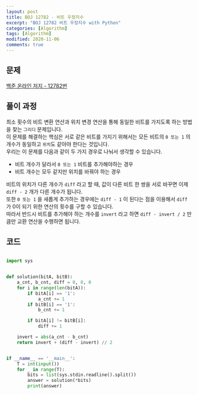 ```yaml
---
layout: post
title: BOJ 12782 - 비트 우정지수
excerpt: "BOJ 12782 비트 우정지수 with Python"
categories: [Algorithm]
tags: [Algorithm]
modified: 2020-11-06
comments: true
---
```


## 문제

[백준 온라인 저지 - 12782번](https://www.acmicpc.net/problem/12782)

## 풀이 과정

최소 횟수의 비트 변환 연산과 위치 변경 연산을 통해 동일한 비트를 가지도록 하는 방법을 찾는 `그리디` 문제입니다. <br>
이 문제를 해결하는 핵심은 서로 같은 비트를 가지기 위해서는 모든 비트의 `0 또는 1` 의 개수가 동일하고 `위치`도 같아야 한다는 것입니다. <br>
우리는 이 문제를 다음과 같이 두 가지 경우로 나눠서 생각할 수 있습니다. <br>

- 비트 개수가 달라서 `0 또는 1` 비트를 추가해야하는 경우
- 비트 개수는 모두 같지만 위치를 바꿔야 하는 경우

비트의 위치가 다른 개수가 `diff` 라고 할 때, 값이 다른 비트 한 쌍을 서로 바꾸면 이제 `diff - 2` 개가 다른 개수가 됩니다. <br>
또한 `0 또는 1` 을 새롭게 추가하는 경우에는 `diff - 1` 이 된다는 점을 이용해서 `diff` 가 0이 되기 위한 연산의 횟수를 구할 수 있습니다. <br>
따라서 반드시 비트를 추가해야 하는 개수를 `invert` 라고 하면 `diff - invert / 2` 만큼만 교환 연산을 수행하면 됩니다. <br>

## 코드

```python

import sys


def solution(bitA, bitB):
    a_cnt, b_cnt, diff = 0, 0, 0
    for i in range(len(bitA)):
        if bitA[i] == '1':
            a_cnt += 1
        if bitB[i] == '1':
            b_cnt += 1

        if bitA[i] != bitB[i]:
            diff += 1

    invert = abs(a_cnt - b_cnt)
    return invert + (diff - invert) // 2


if __name__ == '__main__':
    T = int(input())
    for _ in range(T):
        bits = list(sys.stdin.readline().split())
        answer = solution(*bits)
        print(answer)

```

